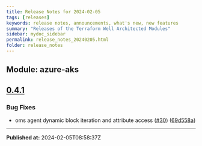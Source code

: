 ```yaml
---
title: Release Notes for 2024-02-05
tags: [releases]
keywords: release notes, announcements, what's new, new features
summary: "Releases of the Terraform Well Architected Modules"
sidebar: mydoc_sidebar
permalink: release_notes_20240205.html
folder: release_notes
---
```


## Module: azure-aks
## [0.4.1](https://github.com/CloudNationHQ/terraform-azure-aks/releases/tag/v0.4.1)


### Bug Fixes

* oms agent dynamic block iteration and attribute access ([#30](https://github.com/CloudNationHQ/terraform-azure-aks/issues/30)) ([69d558a](https://github.com/CloudNationHQ/terraform-azure-aks/commit/69d558a82baa1aaf1f58b4bbf56d20ec63b9b74c))

---

**Published at:** 2024-02-05T08:58:37Z

